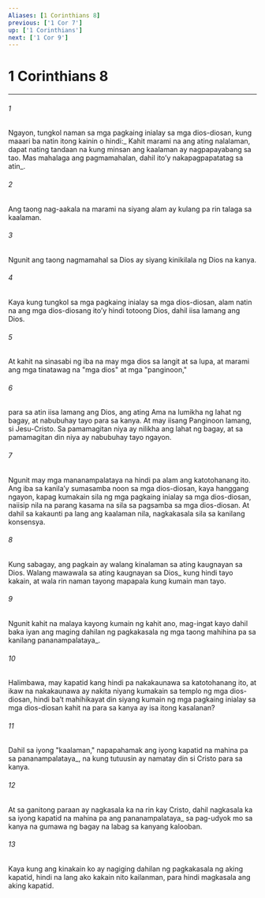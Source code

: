 ```yaml
---
Aliases: [1 Corinthians 8]
previous: ['1 Cor 7']
up: ['1 Corinthians']
next: ['1 Cor 9']
---
```

# 1 Corinthians 8

***






















###### 1 










Ngayon, tungkol naman sa mga pagkaing inialay sa mga dios-diosan, kung maaari ba natin itong kainin o hindi:_ Kahit marami na ang ating nalalaman, dapat nating tandaan na kung minsan ang kaalaman ay nagpapayabang sa tao. Mas mahalaga ang pagmamahalan, dahil itoʼy nakapagpapatatag sa atin_. 





















###### 2 










Ang taong nag-aakala na marami na siyang alam ay kulang pa rin talaga sa kaalaman. 





















###### 3 










Ngunit ang taong nagmamahal sa Dios ay siyang kinikilala ng Dios na kanya. 





















###### 4 










Kaya kung tungkol sa mga pagkaing inialay sa mga dios-diosan, alam natin na ang mga dios-diosang itoʼy hindi totoong Dios, dahil iisa lamang ang Dios. 





















###### 5 










At kahit na sinasabi ng iba na may mga dios sa langit at sa lupa, at marami ang mga tinatawag na "mga dios" at mga "panginoon," 





















###### 6 










para sa atin iisa lamang ang Dios, ang ating Ama na lumikha ng lahat ng bagay, at nabubuhay tayo para sa kanya. At may iisang Panginoon lamang, si Jesu-Cristo. Sa pamamagitan niya ay nilikha ang lahat ng bagay, at sa pamamagitan din niya ay nabubuhay tayo ngayon. 





















###### 7 










Ngunit may mga mananampalataya na hindi pa alam ang katotohanang ito. Ang iba sa kanilaʼy sumasamba noon sa mga dios-diosan, kaya hanggang ngayon, kapag kumakain sila ng mga pagkaing inialay sa mga dios-diosan, naiisip nila na parang kasama na sila sa pagsamba sa mga dios-diosan. At dahil sa kakaunti pa lang ang kaalaman nila, nagkakasala sila sa kanilang konsensya. 





















###### 8 










Kung sabagay, ang pagkain ay walang kinalaman sa ating kaugnayan sa Dios. Walang mawawala sa ating kaugnayan sa Dios_ kung hindi tayo kakain, at wala rin naman tayong mapapala kung kumain man tayo. 





















###### 9 










Ngunit kahit na malaya kayong kumain ng kahit ano, mag-ingat kayo dahil baka iyan ang maging dahilan ng pagkakasala ng mga taong mahihina pa sa kanilang pananampalataya_. 





















###### 10 










Halimbawa, may kapatid kang hindi pa nakakaunawa sa katotohanang ito, at ikaw na nakakaunawa ay nakita niyang kumakain sa templo ng mga dios-diosan, hindi baʼt mahihikayat din siyang kumain ng mga pagkaing inialay sa mga dios-diosan kahit na para sa kanya ay isa itong kasalanan? 





















###### 11 










Dahil sa iyong "kaalaman," napapahamak ang iyong kapatid na mahina pa sa pananampalataya_, na kung tutuusin ay namatay din si Cristo para sa kanya. 





















###### 12 










At sa ganitong paraan ay nagkasala ka na rin kay Cristo, dahil nagkasala ka sa iyong kapatid na mahina pa ang pananampalataya_ sa pag-udyok mo sa kanya na gumawa ng bagay na labag sa kanyang kalooban. 





















###### 13 










Kaya kung ang kinakain ko ay nagiging dahilan ng pagkakasala ng aking kapatid, hindi na lang ako kakain nito kailanman, para hindi magkasala ang aking kapatid.
